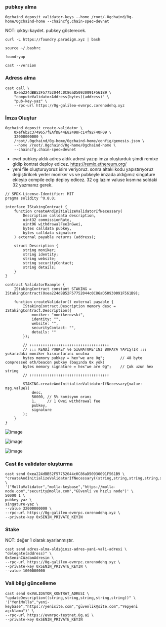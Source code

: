 ### pubkey alma
```
0gchaind deposit validator-keys --home /root/.0gchaind/0g-home/0gchaind-home --chaincfg.chain-spec=devnet
```
NOT: çıktıyı kaydet. pubkey gösterecek.


```
curl -L https://foundry.paradigm.xyz | bash
```
```
source ~/.bashrc
```
```
foundryup
```
```
cast --version
```

### Adress alma
```
cast call \
    0xea224dBB52F57752044c0C86aD50930091F561B9 \
    "computeValidatorAddress(bytes)(address)" \
    "pub-key-yaz" \
    --rpc-url https://0g-galileo-evmrpc.corenodehq.xyz
```
### İmza Oluştur
```
0gchaind deposit create-validator \
    0xef6b2c3749657fEAfDE44E82498Fc14f92F40F09 \
    32000000000 \
    /root/.0gchaind/0g-home/0gchaind-home/config/genesis.json \
    --home /root/.0gchaind/0g-home/0gchaind-home \
    --chaincfg.chain-spec=devnet
```

- evet pubkey aldık adres aldık adresi yazıp imza oluşturduk şimdi remixe gidip kontrat deploy edicez. https://remix.ethereum.org/
- yeni file oluşturuyoruz isim veriyoruz. sonra altaki kodu yapıstırıyoruz değiştirilcek yerler moniker vs ve pubkeyle imzada aldığımız singature ekleyip compile edip deploy edicez. 32 og lazım valuse kısmına soldaki 32 yazmanız gerek.





```
// SPDX-License-Identifier: MIT
pragma solidity ^0.8.0;

interface IStakingContract {
    function createAndInitializeValidatorIfNecessary(
        Description calldata description,
        uint32 commissionRate, 
        uint96 withdrawalFeeInGwei,
        bytes calldata pubkey,
        bytes calldata signature
    ) external payable returns (address);

    struct Description {
        string moniker;
        string identity;
        string website;
        string securityContact;
        string details;
    }
}

contract ValidatorExample {
    IStakingContract constant STAKING = IStakingContract(0xea224dBB52F57752044c0C86aD50930091F561B9);

    function createValidator() external payable {
        IStakingContract.Description memory desc = IStakingContract.Description({
            moniker: "monikerovski",
            identity: "",
            website: "",
            securityContact: "",
            details: ""
        });

        // ↓↓↓↓↓↓↓↓↓↓↓↓↓↓↓↓↓↓↓↓↓↓↓↓↓↓↓↓↓↓↓↓↓↓↓↓
        // ↓↓↓ KENDİ PUBKEY ve SIGNATURE'INI BURAYA YAPIŞTIR ↓↓↓ yukarıdaki moniker kısmınlarını unutma
        bytes memory pubkey = hex"we are 0g";       // 48 byte compressed eth/beacon pubkey (başında 0x yok)
        bytes memory signature = hex"we are 0g";    // Çok uzun hex string
        // ↑↑↑↑↑↑↑↑↑↑↑↑↑↑↑↑↑↑↑↑↑↑↑↑↑↑↑↑↑↑↑↑↑↑↑↑

        STAKING.createAndInitializeValidatorIfNecessary{value: msg.value}(
            desc,
            50000, // 5% komisyon oranı
            1,     // 1 Gwei withdrawal fee
            pubkey,
            signature
        );
    }
}
```


![image](https://github.com/user-attachments/assets/e1c5d864-6b9a-4b72-8810-4a0793c62056)

![image](https://github.com/user-attachments/assets/8584f634-a389-4841-a20a-ff982abbb9d3)

![image](https://github.com/user-attachments/assets/be795c20-4ec5-44b7-a02a-3453cba79579)



### Cast ile validator oluşturma
```
cast send 0xea224dBB52F57752044c0C86aD50930091F561B9 \
"createAndInitializeValidatorIfNecessary((string,string,string,string,string),uint32,uint96,bytes,bytes)" \
'("MollaValidator","molla-keybase","https://molla-node.com","security@molla.com","Güvenli ve hızlı node")' \
50000 1 \
pubkey-yaz \
singature-yaz \
--value 32000000000 \
--rpc-url https://0g-galileo-evmrpc.corenodehq.xyz \
--private-key 0xSENIN_PRIVATE_KEYIN
```

### Stake
NOT: değer 1 olarak ayarlanmıştır.

```
cast send adres-alma-aldığınız-adres-yani-vali-adresi \
"delegate(address)" \
0xSeninCüzdanAdresin \
--rpc-url https://0g-galileo-evmrpc.corenodehq.xyz \
--private-key 0xSENIN_PRIVATE_KEYIN \
--value 1000000000
```
### Vali bilgi güncelleme
```
cast send 0xVALIDATOR_KONTRAT_ADRESI \
"updateDescription((string,string,string,string,string))" \
'("YeniMolla","yeni-keybase","https://yenisite.com","güvenlik@site.com","Yepyeni açıklama")' \
--rpc-url https://evmrpc-testnet.0g.ai \
--private-key 0xSENIN_PRIVATE_KEYIN
```
